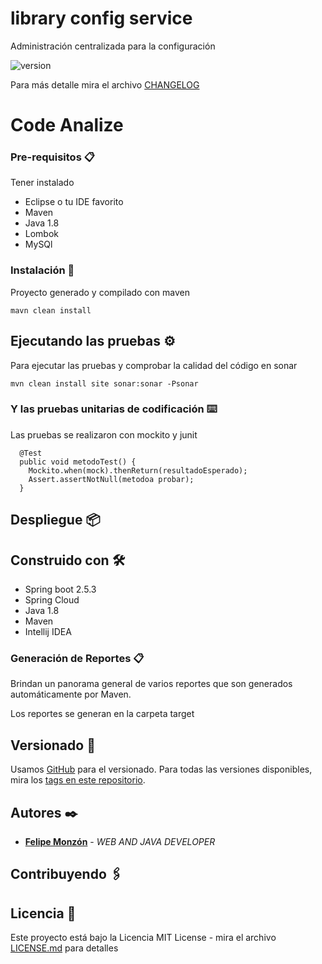 # library config service
 Administración centralizada para la configuración


![version](https://img.shields.io/badge/version-1.0.0-blue.svg)

Para más detalle mira el archivo [CHANGELOG](CHANGELOG)

# Code Analize



### Pre-requisitos 📋

Tener instalado
* Eclipse o tu IDE favorito
* Maven
* Java 1.8
* Lombok
* MySQl

### Instalación 🔧

Proyecto generado y compilado con maven

```
mavn clean install
```

## Ejecutando las pruebas ⚙

Para ejecutar las pruebas y comprobar la calidad del código en sonar

```
mvn clean install site sonar:sonar -Psonar
```

### Y las pruebas unitarias de codificación ⌨️

Las pruebas se realizaron con mockito y junit

      @Test
      public void metodoTest() {
        Mockito.when(mock).thenReturn(resultadoEsperado);
        Assert.assertNotNull(metodoa probar);
      }

## Despliegue 📦

## Construido con 🛠️

* Spring boot 2.5.3
* Spring Cloud
* Java 1.8
* Maven
* Intellij IDEA

### Generación de Reportes 📋

Brindan un panorama general de varios reportes que son generados automáticamente por Maven.


Los reportes se generan en la carpeta target

## Versionado 📌

Usamos [GitHub](https://github.com/felipemonzon/library-config-service) para el versionado. Para todas las versiones disponibles, mira los [tags en este repositorio](https://github.com/felipemonzon/library-config-service/tags).
## Autores ✒️

* **[Felipe Monzón](https://felipemonzon.github.io/)** - *WEB AND JAVA DEVELOPER*

## Contribuyendo 🖇


## Licencia 📄

Este proyecto está bajo la Licencia MIT License - mira el archivo [LICENSE.md](LICENSE) para detalles